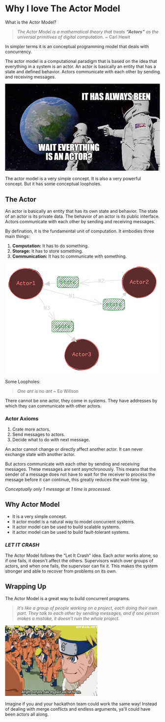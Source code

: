 # Why I love The Actor Model

What is the Actor Model?

> _The Actor Model is a mathematical theory that treats **“Actors”** as the universal primitives of digital computation._ ~ Carl Hewit

In simpler terms it is an conceptual programming model that deals with concurrency.

The actor model is a computational paradigm that is based on the idea that everything in a system is an actor. An actor is basically an entity that has a state and defined behavior. Actors communicate with each other by sending and receiving messages.

![Actor Model](../actorjoke.jpg "hehe")

The actor model is a very simple concept. It is also a very powerful concept. But it has some conceptual loopholes.

## The Actor

An actor is basically an entity that has its own state and behavior. The state of an actor is its private data. The behavior of an actor is its public interface. Actors communicate with each other by sending and receiving messages.

By defination, it is the fundamental unit of computation.
It embodies three main things:

1. **Computation:** It has to do something.
2. **Storage:** It has to store something.
3. **Communication:** It has to communicate with something.

![Actor Model](../actmdl.png "Actors Acting xD")

Some Loopholes:

> _One ant is no ant_ ~ Eo Willson

There cannot be one actor, they come in systems. They have addresses by which they can communicate with other actors.

### Actor Axioms

1. Crate more actors.
2. Send messages to actors.
3. Decide what to do with next message.

An actor cannot change or directly affect another actor. It can never exchange state with another actor.

But actors communicate with each other by sending and receiving messages. These messages are sent asynchronously. This means that the sender of a message does not have to wait for the receiver to process the message before it can continue, this greatly reduces the wait-time lag.

_Conceptually only 1 message at 1 time is processed._

## Why Actor Model

- It is a very simple concept.
- It actor model is a natural way to model concurrent systems.
- It actor model can be used to build scalable systems.
- It actor model can be used to build fault-tolerant systems.

### _LET IT CRASH_

The Actor Model follows the "Let It Crash" idea. Each actor works alone, so if one fails, it doesn't affect the others. Supervisors watch over groups of actors, and when one fails, the supervisor can fix it. This makes the system stronger and able to recover from problems on its own.

## Wrapping Up

The Actor Model is a great way to build concurrent programs.

> _It's like a group of people working on a project, each doing their own part. They talk to each other by sending messages, and if one person makes a mistake, it doesn't ruin the whole project._

![Naruto Refernce](../narutoref.gif "Kage bunshin no jutsiu")

Imagine if you and your hackathon team could work the same way! Instead of dealing with merge conflicts and endless arguments, ya'll could have been actors all along.

